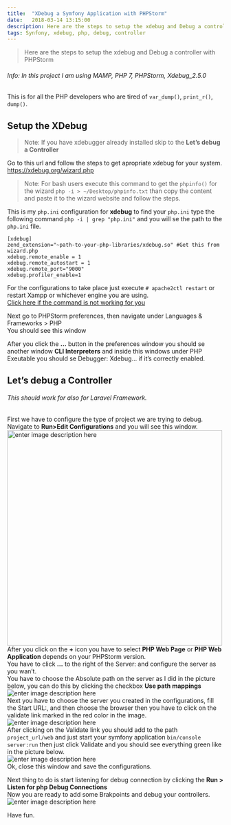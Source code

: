 ```yaml
---
title:  "XDebug a Symfony Application with PHPStorm"
date:   2018-03-14 13:15:00
description: Here are the steps to setup the xdebug and Debug a controller with PHPStorm.
tags: Synfony, xdebug, php, debug, controller
---
```



<blockquote>
<p>Here are the steps to setup the xdebug and Debug a controller with PHPStorm</p>
</blockquote>
<h6 id="info-in-this-project-i-am-using-mamp-php-7-phpstorm-xdebug_2.5.0">Info: In this project I am using MAMP, PHP 7, PHPStorm, Xdebug_2.5.0</h6>
<p>This is for all the PHP developers who are tired of <code>var_dump()</code>, <code>print_r()</code>, <code>dump()</code>.</p>
<h2 id="setup-the-xdebug">Setup the XDebug</h2>
<blockquote>
<p>Note: If you have xdebugger already installed skip to the <strong>Let’s debug a Controller</strong></p>
</blockquote>
<p>Go to this url and follow the steps to get apropriate xdebug for your system.<br>
<a href="https://xdebug.org/wizard.php">https://xdebug.org/wizard.php</a></p>
<blockquote>
<p>Note: For bash users execute this command to get the <code>phpinfo()</code> for the wizard <code>php -i &gt; ~/Desktop/phpinfo.txt</code> than copy the content and paste it to the wizard website and follow the steps.</p>
</blockquote>
<p>This is my <code>php.ini</code> configuration for <strong>xdebug</strong> to find your <code>php.ini</code> type the following command <code>php -i | grep "php.ini"</code> and you will se the path to the <code>php.ini</code> file.</p>
<pre><code>[xdebug]
zend_extension="~path-to-your-php-libraries/xdebug.so" #Get this from wizard.php
xdebug.remote_enable = 1
xdebug.remote_autostart = 1
xdebug.remote_port="9000"
xdebug.profiler_enable=1
</code></pre>
<p>For the configurations to take place just execute <code># apache2ctl restart</code> or restart Xampp or whichever engine you are using.<br>
<a href="https://www.cyberciti.biz/faq/unix-linux-restart-php-service-command/">Click here if the command is not working for you</a></p>
<p>Next go to PHPStorm preferences, then navigate under Languages &amp; Frameworks &gt; PHP<br>
You should see this window</p>
<p><img src="https://lh3.googleusercontent.com/qOalHkQIcJ2qmocpV-TZgafK4LXouAMMQPx7HeyCLzTV8b55MYDBMVfeYKr8KM3Bs3INHZFgsqT-9A" alt=""><br>
After you click the <strong>…</strong> button in the preferences window you should se another window <strong>CLI Interpreters</strong> and inside this windows under PHP Exeutable you should se Debugger: Xdebug… if it’s correctly enabled.</p>
<h2 id="lets-debug-a-controller">Let’s debug a Controller</h2>
<h6 id="this-should-work-for-also-for-laravel-framework.">This should work for also for Laravel Framework.</h6>
<p>First we have to configure the type of project we are trying to debug.<br>
Navigate to <strong>Run&gt;Edit Configurations</strong> and you will see this window.<br>
<img src="https://lh3.googleusercontent.com/fnE72wX4HaXrnutVVYfPyC6Un2z4jIbF65gyv0xEfRso894PJlwlUidkOrwOdRQhhBH_f6ois7Hyiw=s700" width="500px" alt="enter image description here" title="Edit Configurations"><br>
After you click on the <strong>+</strong> icon you have to select <strong>PHP Web Page</strong> or <strong>PHP Web Application</strong> depends on your PHPStorm version.<br>
You have to click <strong>…</strong> to the right of the Server: and configure the server as you wan’t.<br>
You have to choose the Absolute path on the server as I did in the picture below, you can do this by clicking the checkbox <strong>Use path mappings</strong><br>
<img src="https://lh3.googleusercontent.com/CgBNySV9ub_qx0kVgfsxQCAHVcG36-uipum9t0Zw0_Dj1xMa-m4veaZ2n-MwHTJF1lJOBEmZXFO0CA=s700" alt="enter image description here"><br>
Next you have to choose the server you created in the configurations, fill the Start URL:, and then choose the browser  then you have to click on the validate link marked in the red color in the image.<br>
<img src="https://lh3.googleusercontent.com/JC0aqBTPzuX2P3D_ptiQ_852_NwR_LTNn3s8YKDIGYMwdB-JPowmVf_wFU-B1Q8jwGQTncfYK8k-Yg=s700" alt="enter image description here"><br>
After clicking on the Validate link you should add to the path <code>project_url/web</code> and just start your symfony application <code>bin/console server:run</code> then just click Validate and you should see everything green like in the picture below.<br>
<img src="https://lh3.googleusercontent.com/7EYpuONA2uTCZhB9HzsA0oE2a86cs0xAkN8CNE5WIwsg8eJJFRDurW6Kt9UJCMxSeXYmPVdD8b-Mqg=s700" alt="enter image description here"><br>
Ok, close this window and save the configurations.</p>
<p>Next thing to do is start listening for debug connection by clicking the <strong>Run &gt; Listen for php Debug Connections</strong><br>
Now you are ready to add some Brakpoints and debug your controllers.<br>
<img src="https://lh3.googleusercontent.com/dWtofpnBoy0Sv_--o3TQl1u3ETLWPc8ZyX7zDR2yITagi-yKEplWk6y_Owl--nNTAhdn1iUxWqor9w=s700" alt="enter image description here"></p>
<p>Have fun.</p>


